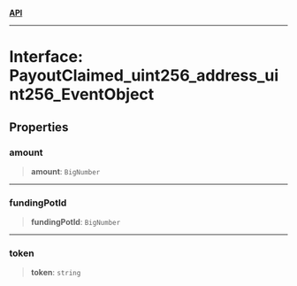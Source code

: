 [**API**](../../../README.md)

***

# Interface: PayoutClaimed\_uint256\_address\_uint256\_EventObject

## Properties

### amount

> **amount**: `BigNumber`

***

### fundingPotId

> **fundingPotId**: `BigNumber`

***

### token

> **token**: `string`

